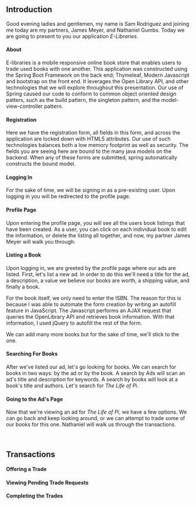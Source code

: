 ## Introduction
Good evening ladies and gentlemen, my name is Sam Rodriguez and joining me today are my partners, James Meyer, and Nathaniel Gumbs. Today we are 
going to present to you our application *E-Libraries*.
#### About
E-libraries is a mobile responsive online book store that enables users to trade used books with one another. This application was constructed 
using the Spring Boot Framework on the back end; Thymeleaf, Modern Javascript and bootstrap on the front end. It leverages the Open Library API, 
and other technologies that we will explore throughout this presentation. Our use of Spring caused our code to conform to common object oriented 
design patters, such as the build pattern, the singleton pattern, and the model-view-controller pattern.  
#### Registration
Here we have the registration form, all fields in this form, and across the application are locked down with HTML5 attributes. Our use of such 
technologies balances both a low memory footprint as well as security. The fields you are seeing here are bound to the many java models on the 
backend. When any of these forms are submitted, spring automatically constructs the bound model.
#### Logging In
For the sake of time, we will be signing in as a pre-existing user. Upon logging in you will be redirected to the profile page.
#### Profile Page
Upon entering the profile page, you will see all the users book listings that have been created. As a user, you can click on each individual book 
to edit the information, or delete the listing all together, and now, my partner James Meyer will walk you through: 

#### Listing a Book

Upon logging in, we are greeted by the profile page where our ads are listed. First, let's list a new ad. In order to do
this we'll need a title for the ad, a description, a value we believe our books are worth, a shipping value, and finally
a book. 

For the book itself, we only need to enter the ISBN. The reason for this is because I was able to automate the form
creation by writing an autofill feature in JavaScript. The Javascript performs an AJAX request that queries the
OpenLibrary API and retrieves book information. With that information, I used jQuery to autofill the rest of the form.

We can add many more books but for the sake of time, we'll stick to the one. 

#### Searching For Books

After we've listed our ad, let's go looking for books. We can search for books in two ways: by the ad or by the book. A
search by Ads will scan an ad's title and description for keywords. A search by books will look at a book's title and
authors. Let's search for *The Life of Pi*.

#### Going to the Ad's Page

Now that we're viewing an ad for *The Life of Pi*, we have a few options. We can go back and keep looking around, or we
can attempt to trade some of our books for this one. Nathaniel will walk us through the transactions.

<br>

## Transactions

#### Offering a Trade

#### Viewing Pending Trade Requests

#### Completing the Trades